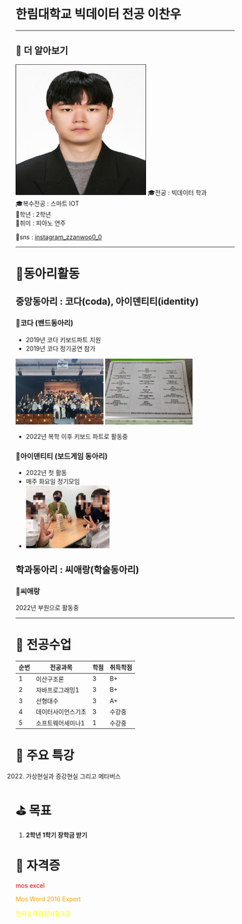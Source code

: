 # 한림대학교 빅데이터 전공 이찬우
---
## 🔎 더 알아보기
<img src= 이찬우.jpg height=300, width=300>
🎓전공 : 빅데이터 학과<br>
🎓복수전공 : 스마트 IOT<br>
📕학년 : 2학년<br>
🎵취미 : 피아노 연주<br>

🔔sns : [instagram_zzanwoo0_0][asd]

[asd]:https://www.instagram.com/zzanwoo0_0/?hl=ko

----
# 📌동아리활동

## 중앙동아리 : 코다(coda), 아이덴티티(identity)

### 🎹코다 (밴드동아리)
* 2019년 코다 키보드파트 지원
* 2019년 코다 정기공연 참가

<img src=KakaoTalk_20220525_220513230.jpg width="40%">  <img src=coda1.jpg width="40%">

* 2022년 복학 이후 키보드 파트로 활동중

### 🎲아이덴티티 (보드게임 동아리)
* 2022년 첫 활동
* 매주 화요일 정기모임
* <img src=identity_activity.jpg width="40%">

## 학과동아리 : 씨애랑(학술동아리)

### 📝씨애랑
2022년 부원으로 활동중

---
# 📌 전공수업
|순번|전공과목|학점|취득학점|
|---|---|---|---|
|1|이산구조론|3|B+|
|2|자바프로그래밍1|3|B+|
|3|선형대수|3|A+|
|4|데이터사이언스기초|3|수강중|
|5|소프트웨어세미나1|1|수강중|

# 📢 주요 특강
2022) 가상현실과 증강현실 그리고 메타버스

# ⛳ 목표
1. **2학년 1학기 장학금 받기**


# 📜 자격증
<span style="color:red">mos excel</span>

<span style="color:orange">Mos Word 2016 Expert</span>

<span style="color:yellow">한자능력검정시험3급</span>

